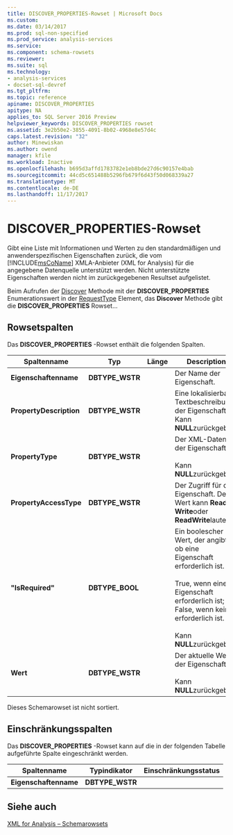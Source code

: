 ```yaml
---
title: DISCOVER_PROPERTIES-Rowset | Microsoft Docs
ms.custom: 
ms.date: 03/14/2017
ms.prod: sql-non-specified
ms.prod_service: analysis-services
ms.service: 
ms.component: schema-rowsets
ms.reviewer: 
ms.suite: sql
ms.technology:
- analysis-services
- docset-sql-devref
ms.tgt_pltfrm: 
ms.topic: reference
apiname: DISCOVER_PROPERTIES
apitype: NA
applies_to: SQL Server 2016 Preview
helpviewer_keywords: DISCOVER_PROPERTIES rowset
ms.assetid: 3e2b50e2-3855-4091-8b02-4968e8e57d4c
caps.latest.revision: "32"
author: Minewiskan
ms.author: owend
manager: kfile
ms.workload: Inactive
ms.openlocfilehash: b695d3affd1783782e1eb8bde27d6c90157e4bab
ms.sourcegitcommit: 44cd5c651488b5296fb679f6d43f50d068339a27
ms.translationtype: MT
ms.contentlocale: de-DE
ms.lasthandoff: 11/17/2017
---
```

# <a name="discoverproperties-rowset"></a>DISCOVER_PROPERTIES-Rowset
  Gibt eine Liste mit Informationen und Werten zu den standardmäßigen und anwenderspezifischen Eigenschaften zurück, die vom [!INCLUDE[msCoName](../../../includes/msconame-md.md)] XMLA-Anbieter (XML for Analysis) für die angegebene Datenquelle unterstützt werden. Nicht unterstützte Eigenschaften werden nicht im zurückgegebenen Resultset aufgelistet.  
  
 Beim Aufrufen der [Discover](../../../analysis-services/xmla/xml-elements-methods-discover.md) Methode mit der **DISCOVER_PROPERTIES** Enumerationswert in der [RequestType](../../../analysis-services/xmla/xml-elements-properties/requesttype-element-xmla.md) Element, das **Discover** Methode gibt die **DISCOVER_PROPERTIES** Rowset...  
  
## <a name="rowset-columns"></a>Rowsetspalten  
 Das **DISCOVER_PROPERTIES** -Rowset enthält die folgenden Spalten.  
  
|Spaltenname|Typ|Länge|Description|  
|-----------------|----------|------------|-----------------|  
|**Eigenschaftenname**|**DBTYPE_WSTR**||Der Name der Eigenschaft.|  
|**PropertyDescription**|**DBTYPE_WSTR**||Eine lokalisierbare Textbeschreibung der Eigenschaft. Kann **NULL**zurückgeben.|  
|**PropertyType**|**DBTYPE_WSTR**||Der XML-Datentyp der Eigenschaft.<br /><br /> Kann **NULL**zurückgeben.|  
|**PropertyAccessType**|**DBTYPE_WSTR**||Der Zugriff für die Eigenschaft. Der Wert kann **Read**, **Write**oder **ReadWrite**lauten.|  
|**"IsRequired"**|**DBTYPE_BOOL**||Ein boolescher Wert, der angibt, ob eine Eigenschaft erforderlich ist.<br /><br /> True, wenn eine Eigenschaft erforderlich ist; False, wenn keine erforderlich ist.<br /><br /> Kann **NULL**zurückgeben.|  
|**Wert**|**DBTYPE_WSTR**||Der aktuelle Wert der Eigenschaft.<br /><br /> Kann **NULL**zurückgeben.|  
  
 Dieses Schemarowset ist nicht sortiert.  
  
## <a name="restriction-columns"></a>Einschränkungsspalten  
 Das **DISCOVER_PROPERTIES** -Rowset kann auf die in der folgenden Tabelle aufgeführte Spalte eingeschränkt werden.  
  
|Spaltenname|Typindikator|Einschränkungsstatus|  
|-----------------|--------------------|-----------------------|  
|**Eigenschaftenname**|**DBTYPE_WSTR**||  
  
## <a name="see-also"></a>Siehe auch  
 [XML for Analysis – Schemarowsets](../../../analysis-services/schema-rowsets/xml/xml-for-analysis-schema-rowsets.md)  
  
  

